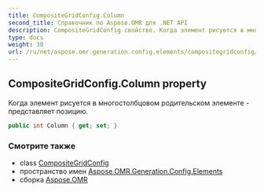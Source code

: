 ```yaml
---
title: CompositeGridConfig.Column
second_title: Справочник по Aspose.OMR для .NET API
description: CompositeGridConfig свойство. Когда элемент рисуется в многостолбцовом родительском элементе  представляет позицию.
type: docs
weight: 30
url: /ru/net/aspose.omr.generation.config.elements/compositegridconfig/column/
---
```

## CompositeGridConfig.Column property

Когда элемент рисуется в многостолбцовом родительском элементе - представляет позицию.

```csharp
public int Column { get; set; }
```

### Смотрите также

* class [CompositeGridConfig](../)
* пространство имен [Aspose.OMR.Generation.Config.Elements](../../compositegridconfig/)
* сборка [Aspose.OMR](../../../)


